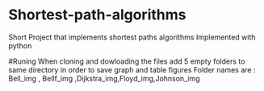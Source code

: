 # Shortest-path-algorithms
Short Project that implements shortest paths algorithms
Implemented with python

#Runing
When cloning and dowloading the files add 5 empty folders to same directory in order to save graph and table figures
Folder names are : Bell_img , Bellf_img ,Dijkstra_img,Floyd_img,Johnson_img
